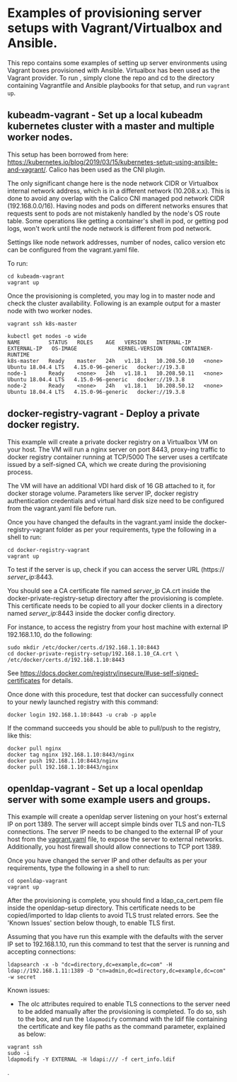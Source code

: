 # Examples of provisioning server setups with Vagrant/Virtualbox and Ansible.

This repo contains some examples of setting up server environments using Vagrant boxes provisioned with Ansible. Virtualbox has been used as the Vagrant provider. To run , simply clone the repo and cd to the directory containing Vagrantfile and Ansible playbooks for that setup, and run `vagrant up`.

## kubeadm-vagrant - Set up a local kubeadm kubernetes cluster with a master and multiple worker nodes.

This setup has been borrowed from here: https://kubernetes.io/blog/2019/03/15/kubernetes-setup-using-ansible-and-vagrant/. Calico has been used as the CNI plugin.

The only significant change here is the node network CIDR or Virtualbox internal network address, which is in a different network (10.208.x.x). This is done to avoid any overlap with the Calico CNI managed pod network CIDR (192.168.0.0/16). Having nodes and pods on different networks ensures that requests sent to pods are not mistakenly handled by the node's OS route table. Some operations like getting a container's shell in pod, or getting pod logs, won't work until the node network is different from pod network.

Settings like node network addresses, number of nodes, calico version etc can be configured from the vagrant.yaml file.

To run:
```
cd kubeadm-vagrant
vagrant up
```

Once the provisioning is completed, you may log in to master node and check the cluster availability. Following is an example output for a master node with two worker nodes.
```
vagrant ssh k8s-master

kubectl get nodes -o wide
NAME         STATUS   ROLES    AGE   VERSION   INTERNAL-IP    EXTERNAL-IP   OS-IMAGE             KERNEL-VERSION      CONTAINER-RUNTIME
k8s-master   Ready    master   24h   v1.18.1   10.208.50.10   <none>        Ubuntu 18.04.4 LTS   4.15.0-96-generic   docker://19.3.8
node-1       Ready    <none>   24h   v1.18.1   10.208.50.11   <none>        Ubuntu 18.04.4 LTS   4.15.0-96-generic   docker://19.3.8
node-2       Ready    <none>   24h   v1.18.1   10.208.50.12   <none>        Ubuntu 18.04.4 LTS   4.15.0-96-generic   docker://19.3.8
```

## docker-registry-vagrant - Deploy a private docker registry.

This example will create a private docker registry on a Virtualbox VM on your host. The VM will run a nginx server on port 8443, proxy-ing traffic to docker registry container running at TCP/5000 The server uses a certifcate issued by a self-signed CA, which we create during the provisioning process.

 The VM will have an additional VDI hard disk of 16 GB attached to it, for docker storage volume. Parameters like server IP, docker registry authentication credentials and virtual hard disk size need to be configured from the vagrant.yaml file before run.

Once you have changed the defaults in the vagrant.yaml inside the docker-registry-vagrant folder as per your requirements, type the following in a shell to run:
```
cd docker-registry-vagrant
vagrant up
```
To test if the server is up, check if you can access the server URL (https:// _server_ip_:8443.

You should see a CA certificate file named _server\_ip_ CA.crt inside the docker-private-registry-setup directory after the provisioning is complete. This certificate needs to be copied to all your docker clients in a directory named _server_ip_:8443 inside the docker config directory.

For instance, to access the registry from your host machine with external IP 192.168.1.10, do the following:
```
sudo mkdir /etc/docker/certs.d/192.168.1.10:8443
cd docker-private-registry-setup/192.168.1.10_CA.crt \
/etc/docker/certs.d/192.168.1.10:8443

```
See https://docs.docker.com/registry/insecure/#use-self-signed-certificates for details.

Once done with this procedure, test that docker can successfully connect to your newly launched registry with this command:
```
docker login 192.168.1.10:8443 -u crab -p apple
```

If the command succeeds you should be able to pull/push to the registry, like this:
```
docker pull nginx
docker tag nginx 192.168.1.10:8443/nginx
docker push 192.168.1.10:8443/nginx
docker pull 192.168.1.10:8443/nginx
```

## openldap-vagrant - Set up a local openldap server with some example users and groups.

This example will create a openldap server listening on your host's external IP on port 1389. The server will accept simple binds over TLS and non-TLS connections. The server IP needs to be changed to the external IP of your host from the [vagrant.yaml](openldap-vagrant/vagrant.yaml) file, to expose the server to external networks. Additionally, you host firewall should allow connections to TCP port 1389.

Once you have changed the server IP and other defaults as per your requirements, type the following in a shell to run:
```
cd openldap-vagrant
vagrant up
```
After the provisioning is complete, you should find a  ldap_ca_cert.pem file inside the openldap-setup directory. This certificate needs to be copied/imported to ldap clients to avoid TLS trust related errors. See the 'Known Issues' section below though, to enable TLS first.

Assuming that you have run this example with the defaults with the server IP set to 192.168.1.10, run this command to test that the server is running and accepting connections:
```
ldapsearch -x -b "dc=directory,dc=example,dc=com" -H ldap://192.168.1.11:1389 -D "cn=admin,dc=directory,dc=example,dc=com" -w secret 
```

Known issues:
 - The olc attributes required to enable TLS connections to the server need to be added manually after the provisioning is completed. To do so, ssh to the box, and run the `ldapmodify` command with the ldif file containing the certificate and key file paths as the command parameter, explained as below:
 ```
 vagrant ssh
 sudo -i
 ldapmodify -Y EXTERNAL -H ldapi:/// -f cert_info.ldif
 ```



.
